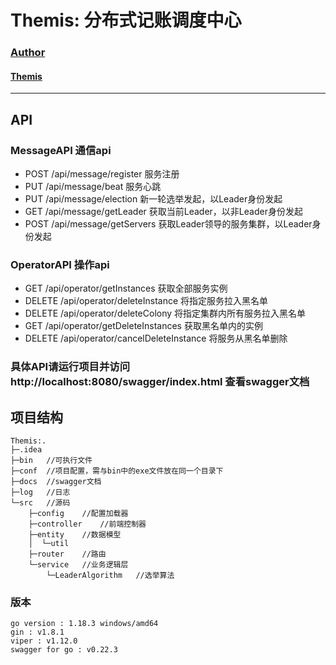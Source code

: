 # Themis: 分布式记账调度中心


### [Author](https://www.wzxaugenstern.online/#/)
#### [Themis](https://www.wzxaugenstern.online/#/Article?ArticleId=818427233)

---

## API
### MessageAPI  通信api
* POST /api/message/register  服务注册
* PUT /api/message/beat  服务心跳
* PUT /api/message/election  新一轮选举发起，以Leader身份发起
* GET /api/message/getLeader  获取当前Leader，以非Leader身份发起
* POST /api/message/getServers  获取Leader领导的服务集群，以Leader身份发起

### OperatorAPI  操作api
* GET /api/operator/getInstances 获取全部服务实例
* DELETE /api/operator/deleteInstance 将指定服务拉入黑名单
* DELETE /api/operator/deleteColony 将指定集群内所有服务拉入黑名单
* GET /api/operator/getDeleteInstances 获取黑名单内的实例
* DELETE /api/operator/cancelDeleteInstance 将服务从黑名单删除  

### 具体API请运行项目并访问http://localhost:8080/swagger/index.html   查看swagger文档

## 项目结构
```
Themis:.
├─.idea
├─bin   //可执行文件
├─conf  //项目配置，需与bin中的exe文件放在同一个目录下
├─docs  //swagger文档
├─log   //日志
└─src   //源码
    ├─config    //配置加载器
    ├─controller    //前端控制器
    ├─entity    //数据模型
    │  └─util
    ├─router    //路由
    └─service   //业务逻辑层
        └─LeaderAlgorithm   //选举算法

```

### 版本
```
go version : 1.18.3 windows/amd64
gin : v1.8.1
viper : v1.12.0
swagger for go : v0.22.3
```